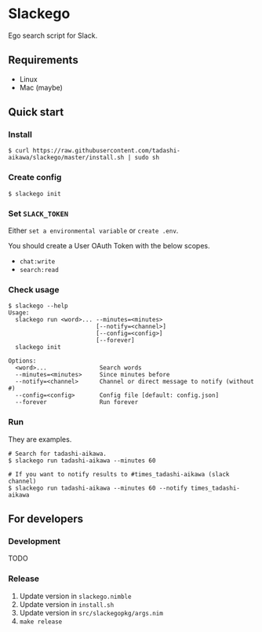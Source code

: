 Slackego
========

Ego search script for Slack.


Requirements
------------

* Linux
* Mac (maybe)


Quick start
-----------

### Install

```
$ curl https://raw.githubusercontent.com/tadashi-aikawa/slackego/master/install.sh | sudo sh
```


### Create config

```
$ slackego init
```


### Set `SLACK_TOKEN`

Either `set a environmental variable` or `create .env`.

You should create a User OAuth Token with the below scopes.

- `chat:write`
- `search:read`

### Check usage

```
$ slackego --help
Usage:
  slackego run <word>... --minutes=<minutes>
                         [--notify=<channel>]
                         [--config=<config>]
                         [--forever]
  slackego init

Options:
  <word>...               Search words
  --minutes=<minutes>     Since minutes before
  --notify=<channel>      Channel or direct message to notify (without #)
  --config=<config>       Config file [default: config.json]
  --forever               Run forever
```


### Run

They are examples.

```
# Search for tadashi-aikawa.
$ slackego run tadashi-aikawa --minutes 60

# If you want to notify results to #times_tadashi-aikawa (slack channel)
$ slackego run tadashi-aikawa --minutes 60 --notify times_tadashi-aikawa
```


For developers
--------------

### Development

TODO


### Release

1. Update version in `slackego.nimble`
2. Update version in `install.sh`
3. Update version in `src/slackegopkg/args.nim`
4. `make release`
